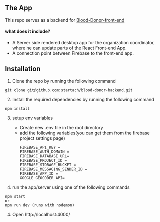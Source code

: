 ## The App

This repo serves as a backend for [Blood-Donor-front-end](https://github.com/startach/blood-donor-frontend)

#### what does it include? 

- A Server side rendered desktop app for the organization coordinator, where he can update parts of the React Front-end App.
- A connection point between Firebase to the front-end app.

## Installation 

1. Clone the repo by running the following command
```
git clone git@github.com:startach/blood-donor-backend.git
```
2. Install the required dependencies by running the following command
 ```
 npm install
 ```
3. setup env variables
    - Create new .env file in the root directory
    - add the following variables(you can get them from the firebase project settings page)
        ```
        FIREBASE_API_KEY = 
        FIREBASE_AUTH_DOMAIN = 
        FIREBASE_DATABASE_URL= 
        FIREBASE_PROJECT_ID = 
        FIREBASE_STORAGE_BUCKET = 
        FIREBASE_MESSAGING_SENDER_ID = 
        FIREBASE_APP_ID = 
        GOOGLE_GEOCODER_API=
        ```
            
 4. run the app/server using one of the following commands
```
npm start
or
npm run dev (runs with nodemon)
```
4. Open http://localhost:4000/ 
